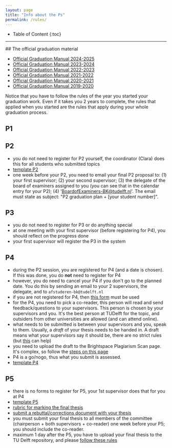 ```yaml
---
layout: page
title: "Info about the Ps"
permalink: /rules/
---
```


<div class="box" markdown="1"> 

* Table of Content
{:toc}

</div>

- - -

<section id="gradmanual">
</section>
## The official graduation material

- [Official Graduation Manual 2024-2025](GraduationManualGeomatics2024-2025.pdf)
- [Official Graduation Manual 2023-2024](GraduationManualGeomatics2023-2024.pdf)
- [Official Graduation Manual 2022-2023](GraduationManualGeomatics2022-2023.pdf)
- [Official Graduation Manual 2021-2022](GraduationManualGeomatics2021-2022.pdf)
- [Official Graduation Manual 2020-2021](GraduationManualGeomatics2020-2021.pdf)
- [Official Graduation Manual 2019-2020](GraduationManualGeomatics2019-2020.pdf)
   
Notice that you have to follow the rules of the year you started your graduation work.
Even if it takes you 2 years to complete, the rules that applied when you started are the rules that apply during your whole graduation process.


## P1

<!-- <div data-tf-live="01JRAE19NS8QBE1VGW9C8GXWNS"></div><script src="//embed.typeform.com/next/embed.js"></script> -->

## P2

- you do not need to register for P2 yourself, the coordinator (Clara) does this for all students who submitted topics
- [template P2](../templates/#p2)
- one week before your P2, you need to email your final P2 proposal to: (1) your first supervisor; (2) your second supervisor; (3) the delegate of the board of examiners assigned to you (you can see that in the calendar entry for your P2); (4)  'BoardofExaminers-BK@tudelft.nl'.
The email must state as subject: "P2 graduation plan + [your student number]". 


## P3

- you do not need to register for P3 or do anything special
- at one meeting with your first supervisor (before registering for P4), you should reflect on the progress done
- your first supervisor will register the P3 in the system


## P4

- during the P2 session, you are registered for P4 (and a date is chosen). If this was done, you do **not** need to register for P4 
- however, you do need to cancel your P4 if you don't go to the planned date. You do this by sending an email to your 2 supervisors, the delegate, and to `afstuderen-bk@tudelft.nl`
- if you are not registered for P4, then [this form](https://www.tudelft.nl/en/student/a-be-student-portal/practical-affairs/forms) must be used
- for the P4, you need to pick a co-reader, this person will read and send feedback/questions to your supervisors. This person is chosen by your supervisors and you. It's the best person at TUDelft for the topic, and outsiders from other universities are allowed (and can attend online).
- what needs to be submitted is between your supervisors and you, speak to them. Usually, a *draft* of your thesis needs to be handed in. A draft means what your supervisors say it should be, there are no strict rules (but [this](https://3d.bk.tudelft.nl/courses/geo2020/faq/#what-is-a-complete-draft-at-p4) can help)
- you need to upload the draft to the Brightspace Plagiarism Scan page. It's complex, so follow the [steps on this page](../plagiarism)
- P4 is a go/nogo, thus what you submit is assessed.
- [template P4](../templates/#p4p5)


## P5

- there is no forms to register for P5, your 1st supervisor does that for you at P4
- [template P5](../templates/#p4p5)
- [rubric for marking the final thesis](../rubric/)
- [submit a rebuttal/corrections document with your thesis](https://3d.bk.tudelft.nl/courses/geo2020/tips/#with-the-p5-thesis-submit-a-rebuttalcorrections-document)
- you must submit your final thesis to all members of the committee (chairperson + both supervisors + co-reader) one week before your P5; you should include the co-reader.
- maximum 1 day after the P5, you have to upload your final thesis to the TU Delft repository, and please [follow these rules](https://3d.bk.tudelft.nl/courses/geo2020/faq/#how-to-upload-your-final-thesis-to-the-tud-repository)

